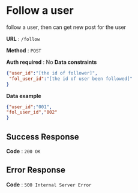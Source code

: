 # Follow a user

follow a user, then can get new post for the user

**URL** : `/follow`

**Method** : `POST`

**Auth required** : No
**Data constraints**

```json
{"user_id":"[the id of follower]",
 "fol_user_id":"[the id of user been followed]"
}
```

**Data example**

```json
{"user_id":"001",
"fol_user_id","002"
}
```


## Success Response

**Code** : `200 OK`

## Error Response

**Code** : `500 Internal Server Error`

